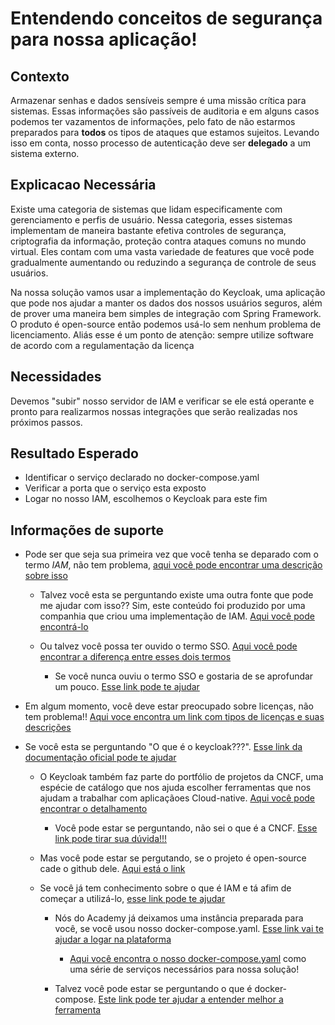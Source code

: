 # Entendendo conceitos de segurança para nossa aplicação!

## Contexto

Armazenar senhas e dados sensíveis sempre é uma missão crítica para sistemas. Essas informações são passíveis de auditoria e em alguns casos podemos ter vazamentos de informações, pelo fato de não estarmos preparados para **todos** os tipos de ataques que estamos sujeitos. Levando isso em conta, nosso processo de autenticação deve ser **delegado** a um sistema externo.

## Explicacao Necessária

Existe uma categoria de sistemas que lidam especificamente com gerenciamento e perfis de usuário. Nessa categoria, esses sistemas implementam de maneira bastante efetiva controles de segurança, criptografia da informação, proteção contra ataques comuns no mundo virtual. Eles contam com uma vasta variedade de features que você pode gradualmente aumentando ou reduzindo a segurança de controle de seus usuários.

Na nossa solução vamos usar a implementação do Keycloak, uma aplicação que pode nos ajudar a manter os dados dos nossos usuários seguros, além de prover uma maneira bem simples de integração com Spring Framework. O produto é open-source então podemos usá-lo sem nenhum problema de licenciamento. Aliás esse é um ponto de atenção: sempre utilize software de acordo com a regulamentação da licença


## Necessidades

Devemos "subir" nosso servidor de IAM e verificar se ele está operante e pronto para realizarmos nossas integrações que serão realizadas nos próximos passos.

## Resultado Esperado
- Identificar o serviço declarado no docker-compose.yaml
- Verificar a porta que o serviço esta exposto
- Logar no nosso IAM, escolhemos o Keycloak para este fim

## Informações de suporte
 
* Pode ser que seja sua primeira vez que você tenha se deparado com o termo _IAM_, 
não tem problema, [aqui você pode encontrar uma descrição sobre isso](https://www.gartner.com/en/information-technology/glossary/identity-and-access-management-iam)
  
  * Talvez você esta se perguntando existe uma outra fonte que pode me ajudar com isso?? Sim, este conteúdo foi produzido
  por uma companhia que criou uma implementação de IAM. [Aqui você pode encontrá-lo](https://www.okta.com/identity-101/federated-identity-vs-sso/)
  
  * Ou talvez você possa ter ouvido o termo SSO. [Aqui você pode encontrar a diferença entre esses dois termos](https://searchsecurity.techtarget.com/definition/federated-identity-management) 
    * Se você nunca ouviu o termo SSO e gostaria de se aprofundar um pouco. [Esse link pode te ajudar](https://www.cloudflare.com/learning/access-management/what-is-sso/)

* Em algum momento, você deve estar preocupado sobre licenças, não tem problema!! [Aqui voce encontra um link com tipos de licenças e suas descrições](https://opensource.org/licenses)        

* Se você esta se perguntando "O que é o keycloak???". [Esse link da documentação oficial pode te ajudar](https://www.keycloak.org/)
  
  * O Keycloak também faz parte do portfólio de projetos da CNCF, uma espécie de catálogo que nos ajuda escolher
   ferramentas que nos ajudam a trabalhar com aplicaçãoes Cloud-native. [Aqui você pode encontrar o detalhamento](https://landscape.cncf.io/selected=keycloak)
   
    * Você pode estar se perguntando, não sei o que é a CNCF. [Esse link pode tirar sua dúvida!!!](https://www.cncf.io/)  
  
  * Mas você pode estar se pergutando, se o projeto é open-source cade o github dele. [Aqui está o link](https://github.com/keycloak/keycloak)   
  
  * Se você já tem conhecimento sobre o que é IAM e tá afim de começar a utilizá-lo, [esse link pode te ajudar](https://www.keycloak.org/docs/latest/getting_started/index.html)  
    
    * Nós do Academy já deixamos uma instância preparada para você, se você usou nosso docker-compose.yaml. 
    [Esse link vai te ajudar a logar na plataforma](keycloak-login.md) 
      
      * [Aqui você encontra o nosso docker-compose.yaml](../informacao_procedural/nosso-compose.md) como uma série de serviços necessários para nossa solução!
    
    * Talvez você pode estar se perguntando o que é docker-compose. [Este link pode ter ajudar a entender melhor a ferramenta](https://docs.docker.com/compose/) 
